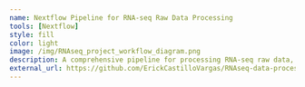 ```yaml
---
name: Nextflow Pipeline for RNA-seq Raw Data Processing
tools: [Nextflow]
style: fill
color: light
image: /img/RNAseq_project_workflow_diagram.png
description: A comprehensive pipeline for processing RNA-seq raw data, covering all steps from raw FASTQ files to gene‑level count matrices.
external_url: https://github.com/ErickCastilloVargas/RNAseq-data-processing
---
```

